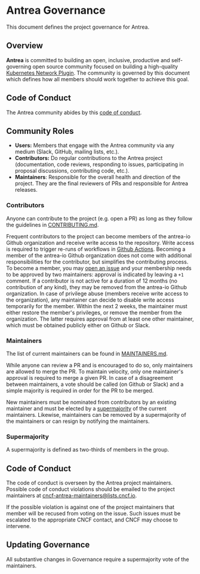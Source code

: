 # Antrea Governance

This document defines the project governance for Antrea.

## Overview

**Antrea** is committed to building an open, inclusive, productive and
self-governing open source community focused on building a high-quality
[Kubernetes Network
Plugin](https://kubernetes.io/docs/concepts/extend-kubernetes/compute-storage-net/network-plugins/). The
community is governed by this document which defines how all members should work
together to achieve this goal.

## Code of Conduct

The Antrea community abides by this [code of conduct](CODE_OF_CONDUCT.md).

## Community Roles

* **Users:** Members that engage with the Antrea community via any medium
  (Slack, GitHub, mailing lists, etc.).
* **Contributors:** Do regular contributions to the Antrea project
  (documentation, code reviews, responding to issues, participating in proposal
  discussions, contributing code, etc.).
* **Maintainers**: Responsible for the overall health and direction of the
  project. They are the final reviewers of PRs and responsible for Antrea
  releases.

### Contributors

Anyone can contribute to the project (e.g. open a PR) as long as they follow the
guidelines in [CONTRIBUTING.md](CONTRIBUTING.md).

Frequent contributors to the project can become members of the antrea-io Github
organization and receive write access to the repository. Write access is
required to trigger re-runs of workflows in [Github
Actions](https://docs.github.com/en/actions/managing-workflow-runs/re-running-a-workflow). Becoming
a member of the antrea-io Github organization does not come with additional
responsibilities for the contributor, but simplifies the contributing
process. To become a member, you may [open an
issue](https://github.com/antrea-io/antrea/issues/new?template=membership.md&title=REQUEST%3A%20New%20membership%20for%20%3Cyour-GH-handle%3E)
and your membership needs to be approved by two maintainers: approval is
indicated by leaving a `+1` comment. If a contributor is not active for a
duration of 12 months (no contribution of any kind), they may be removed from
the antrea-io Github organization. In case of privilege abuse (members receive
write access to the organization), any maintainer can decide to disable write
access temporarily for the member. Within the next 2 weeks, the maintainer must
either restore the member's privileges, or remove the member from the
organization. The latter requires approval from at least one other maintainer,
which must be obtained publicly either on Github or Slack.

### Maintainers

The list of current maintainers can be found in
[MAINTAINERS.md](MAINTAINERS.md).

While anyone can review a PR and is encouraged to do so, only maintainers are
allowed to merge the PR. To maintain velocity, only one maintainer's approval is
required to merge a given PR. In case of a disagreement between maintainers, a
vote should be called (on Github or Slack) and a simple majority is required in
order for the PR to be merged.

New maintainers must be nominated from contributors by an existing maintainer
and must be elected by a [supermajority](#supermajority) of the current
maintainers. Likewise, maintainers can be removed by a supermajority of the
maintainers or can resign by notifying the maintainers.

### Supermajority

A supermajority is defined as two-thirds of members in the group.

## Code of Conduct

The code of conduct is overseen by the Antrea project maintainers. Possible code
of conduct violations should be emailed to the project maintainers at
cncf-antrea-maintainers@lists.cncf.io.

If the possible violation is against one of the project maintainers that member
will be recused from voting on the issue. Such issues must be escalated to the
appropriate CNCF contact, and CNCF may choose to intervene.

## Updating Governance

All substantive changes in Governance require a supermajority vote of the
maintainers.
